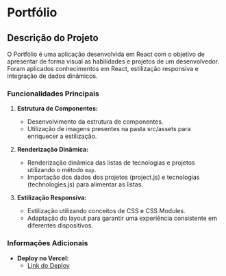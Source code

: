 # Portfólio

## Descrição do Projeto

O Portfólio é uma aplicação desenvolvida em React com o objetivo de apresentar de forma visual as habilidades e projetos de um desenvolvedor. Foram aplicados conhecimentos em React, estilização responsiva e integração de dados dinâmicos.

### Funcionalidades Principais

1. **Estrutura de Componentes:**
   - Desenvolvimento da estrutura de componentes.
   - Utilização de imagens presentes na pasta src/assets para enriquecer a estilização.

2. **Renderização Dinâmica:**
   - Renderização dinâmica das listas de tecnologias e projetos utilizando o método `map`.
   - Importação dos dados dos projetos (project.js) e tecnologias (technologies.js) para alimentar as listas.

3. **Estilização Responsiva:**
   - Estilização utilizando conceitos de CSS e CSS Modules.
   - Adaptação do layout para garantir uma experiência consistente em diferentes dispositivos.

### Informações Adicionais

- **Deploy no Vercel:**
  - [Link do Deploy](https://kenzie-hub-yann-gsb.vercel.app/)
